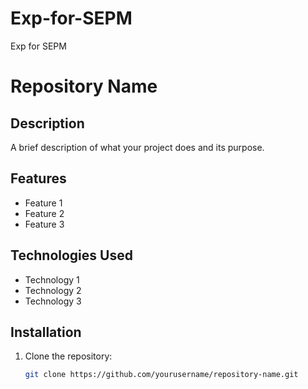 # Exp-for-SEPM
Exp for SEPM

# Repository Name

## Description
A brief description of what your project does and its purpose.

## Features
- Feature 1
- Feature 2
- Feature 3

## Technologies Used
- Technology 1
- Technology 2
- Technology 3

## Installation
1. Clone the repository:
   ```bash
   git clone https://github.com/yourusername/repository-name.git
